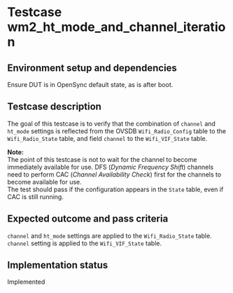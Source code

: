 # Testcase wm2_ht_mode_and_channel_iteration

## Environment setup and dependencies

Ensure DUT is in OpenSync default state, as is after boot.

## Testcase description

The goal of this testcase is to verify that the combination of `channel` and
`ht_mode` settings is reflected from the OVSDB `Wifi_Radio_Config` table to the
`Wifi_Radio_State` table, and field `channel` to the `Wifi_VIF_State` table.

**Note:**\
The point of this testcase is not to wait for the channel to become immediately
available for use. DFS (_Dynamic Frequency Shift_) channels need to perform CAC
(_Channel Availability Check_) first for the channels to become available for
use.\
The test should pass if the configuration appears in the `State` table, even if
CAC is still running.

## Expected outcome and pass criteria

`channel` and `ht_mode` settings are applied to the `Wifi_Radio_State` table.\
`channel` setting is applied to the `Wifi_VIF_State` table.

## Implementation status

Implemented
